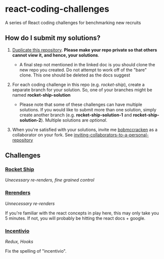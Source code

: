 # react-coding-challenges

A series of React coding challenges for benchmarking new recruits

## How do I submit my solutions?

1. [Duplicate this repository](https://docs.github.com/en/github/creating-cloning-and-archiving-repositories/duplicating-a-repository). **Please make your repo private so that others cannot view it, and hence, your solutions**.
    - A final step not mentioned in the linked doc is you should clone the new repo you created. Do not attempt to work off of the "bare" clone. This one should be deleted as the docs suggest
2. For each coding challenge in this repo (e.g. _rocket-ship_), create a separate branch for your solution. So, one of your branches might be named **rocket-ship-solution**
    - Please note that some of these challenges can have multiple solutions. If you would like to submit more than one solution, simply create another branch (e.g. **rocket-ship-solution-1** and **rocket-ship-solution-2**). Multiple solutions are _optional_.

3. When you're satisfied with your solutions, invite me [bobmccracken](https://github.com/bobmccracken) as a collaborator on your fork. See [inviting-collaborators-to-a-personal-repository](https://docs.github.com/en/github/setting-up-and-managing-your-github-user-account/inviting-collaborators-to-a-personal-repository)

## Challenges

### [Rocket Ship](https://github.com/IncentivioInc/react-coding-challenges/tree/main/rocket-ship)

_Unecessary re-renders, fine grained control_

### [Rerenders](https://github.com/IncentivioInc/react-coding-challenges/tree/main/rerenders)

_Unnecessary re-renders_

If you're familiar with the react concepts in play here, this may only take you 5 minutes. If not, you will probably be hitting the react docs + google.

### [Incentivio](https://github.com/IncentivioInc/react-coding-challenges/tree/main/incentivio)

_Redux, Hooks_

Fix the spelling of "incentivio".
